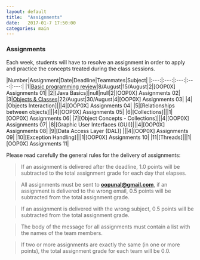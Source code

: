 ```yaml
---
layout: default
title:  "Assignments"
date:   2017-01-7 17:50:00
categories: main
---
```


### Assignments 

Each week, students will have to resolve an assignment in order to apply and practice the concepts treated during the class sessions. 

|Number|Assignment|Date|Deadline|Teammates|Subject|
|:---:|:---:|:---:|:---:|:---:|
|1|[Basic programming review](https://drive.google.com/open?id=0B6uYBzkBeRiaWkk2QlhNVnJQZkE)|8/August|15/August|2|[OOP0X] Assignments 01|
|2|[Java Basics]|null|null|2|[OOP0X] Assignments 02|
|3|[Objects & Classes](https://drive.google.com/open?id=0B6uYBzkBeRiaM1V0V0MzOXZmRFU)|22/August|30/August|4|[OOP0X] Assignments 03|
|4|[Objects Interaction]|||4|[OOP0X] Assignments 04|
|5|[Relationships between objects]|||4|[OOP0X] Assignments 05|
|6|[Collections]|||1|[OOP0X] Assignments 06|
|7|[Object Concepts - Collections]|||4|[OOP0X] Assignments 07|
|8|[Graphic User Interfaces (GUI)]|||4|[OOP0X] Assignments 08|
|9|[Data Access Layer (DAL)] |||4|[OOP0X] Assignments 09|
|10|[Exception Handling]|||1|[OOP0X] Assignments 10|
|11|[Threads]|||1|[OOP0X] Assignments 11|

Please read carefully the general rules for the delivery of assignments:

> If an assignment is delivered after the deadline, 1.0 points will be subtracted to the total assignment grade for each day that elapses. 

> All assignments must be sent to **oopunal@gmail.com**, if an assignment is delivered to the wrong email, 0.5 points will be subtracted from the total assignment grade.

> If an assignment is delivered with the wrong subject, 0.5 points will be subtracted from the total assignment grade.

> The body of the message for all assignments must contain a list with the names of the team members. 

> If two or more assignments are exactly the same (in one or more points), the total assignment grade for each team will be 0.0. 
